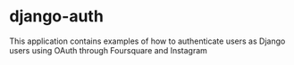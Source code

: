 django-auth
===========

This application contains examples of how to authenticate users as Django users using OAuth through Foursquare and Instagram
